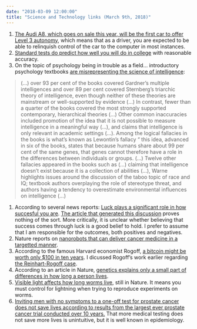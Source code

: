 ```yaml
---
date: "2018-03-09 12:00:00"
title: "Science and Technology links (March 9th, 2018)"
---
```




1. [The Audi A8, which goes on sale this year, will be the first car to offer Level 3 autonomy](https://medium.economist.com/whats-it-like-to-ride-in-a-self-driving-car-24015c69cc48), which means that as a driver, you are expected to be able to relinquish control of the car to the computer in most instances.
1. [Standard tests do predict how well you will do in college](https://www.wsj.com/amp/articles/the-truth-about-the-sat-and-act-1520521861) with reasonable accuracy.
1. On the topic of psychology being in trouble as a field&hellip; introductory psychology textbooks [are misrepresenting the science of intelligence](https://digest.bps.org.uk/2018/03/08/best-selling-introductory-psychology-books-give-a-misleading-view-of-intelligence/):<br/>

> (&hellip;) over 93 per cent of the books covered Gardner&rsquo;s multiple intelligences and over 89 per cent covered Sternberg&rsquo;s triarchic theory of intelligence, even though neither of these theories are mainstream or well-supported by evidence (&hellip;) In contrast, fewer than a quarter of the books covered the most strongly supported contemporary, hierarchical theories (&hellip;) Other common inaccuracies included promotion of the idea that it is not possible to measure intelligence in a meaningful way (&hellip;), and claims that intelligence is only relevant in academic settings (&hellip;). Among the logical fallacies in the books is what&rsquo;s known as Lewontin&rsquo;s fallacy “ this idea, advanced in six of the books, states that because humans share about 99 per cent of the same genes, that genes cannot therefore have a role in the differences between individuals or groups. (&hellip;) Twelve other fallacies appeared in the books such as (&hellip;) claiming that intelligence doesn&rsquo;t exist because it is a collection of abilities (&hellip;), Warne highlights issues around the discussion of the taboo topic of race and IQ; textbook authors overplaying the role of stereotype threat, and authors having a tendency to overestimate environmental influences on intelligence (&hellip;)

1. According to several news reports: [Luck plays a significant role in how succesful you are](https://blogs.scientificamerican.com/beautiful-minds/the-role-of-luck-in-life-success-is-far-greater-than-we-realized/). [The article that generated this discussion](https://arxiv.org/abs/1802.07068) proves nothing of the sort. More critically, it is unclear whether believing that success comes through luck is a good belief to hold. I prefer to assume that I am responsible for the outcomes, both positives and negatives.
1. Nature reports on [nanorobots that can deliver cancer medicine in a targetted manner](https://www.nature.com/articles/nbt.4071).
1. According to the famous Harvard economist Rogoff, [a bitcoin might be worth only $100 in ten years](https://www.marketwatch.com/story/forget-100000-bitcoin-says-kenneth-rogoff-try-100-instead-2018-03-06). I dicussed Rogoff&rsquo;s work earlier regarding [the Reinhart-Rogoff case](/lemire/blog/2013/04/23/share-your-software-early-the-reinhart-rogoff-case/).
1. According to an article in Nature, [genetics explains only a small part of differences in how long a person lives](https://www.nature.com/articles/d41586-018-02596-9).
1. [Visible light affects how long worms live](https://www.nature.com/articles/s41467-018-02934-5), still in Nature. It means you must control for lightning when trying to reproduce experiments on worms.
1. [Inviting men with no symptoms to a one-off test for prostate cancer does not save lives according to results from the largest ever prostate cancer trial conducted over 10 years.](http://www.cancerresearchuk.org/about-us/cancer-news/press-release/2018-03-06-one-off-psa-screening-for-prostate-cancer-does-not-save-lives) That more medical testing does not save more lives is unintuitive, but it is well known in epidemiology.


